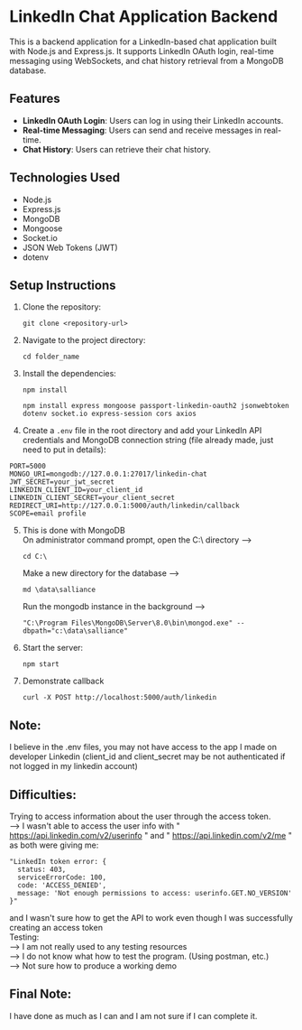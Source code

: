
# LinkedIn Chat Application Backend

This is a backend application for a LinkedIn-based chat application built with Node.js and Express.js. It supports LinkedIn OAuth login, real-time messaging using WebSockets, and chat history retrieval from a MongoDB database.

## Features

- **LinkedIn OAuth Login**: Users can log in using their LinkedIn accounts.
- **Real-time Messaging**: Users can send and receive messages in real-time.
- **Chat History**: Users can retrieve their chat history.

## Technologies Used

- Node.js
- Express.js
- MongoDB
- Mongoose
- Socket.io
- JSON Web Tokens (JWT)
- dotenv

## Setup Instructions

1. Clone the repository:
   ```
   git clone <repository-url>
   ```

2. Navigate to the project directory:
   ```
   cd folder_name
   ```

3. Install the dependencies:
   ```
   npm install
   ```
   ```
   npm install express mongoose passport-linkedin-oauth2 jsonwebtoken dotenv socket.io express-session cors axios
   ```

4. Create a `.env` file in the root directory and add your LinkedIn API credentials and MongoDB connection string (file already made, just need to put in details):
  ```
  PORT=5000
  MONGO_URI=mongodb://127.0.0.1:27017/linkedin-chat
  JWT_SECRET=your_jwt_secret
  LINKEDIN_CLIENT_ID=your_client_id
  LINKEDIN_CLIENT_SECRET=your_client_secret
  REDIRECT_URI=http://127.0.0.1:5000/auth/linkedin/callback
  SCOPE=email profile
  ```

5. This is done with MongoDB <br/>
   On administrator command prompt, open the C:\ directory --> 
    ```
    cd C:\ 
    ```
   Make a new directory for the database --> 
    ```
    md \data\salliance
    ```
   Run the mongodb instance in the background --> 
    ```
    "C:\Program Files\MongoDB\Server\8.0\bin\mongod.exe" --dbpath="c:\data\salliance"
    ```

6. Start the server:
    ```
   npm start
    ```

7. Demonstrate callback
    ```
    curl -X POST http://localhost:5000/auth/linkedin
    ```
## Note: 
I believe in the .env files, you may not have access to the app I made on developer Linkedin (client_id and client_secret may be not authenticated if not logged in my linkedin account)<br/>

## Difficulties:
Trying to access information about the user through the access token. <br/> 
--> I wasn't able to access the user info with " https://api.linkedin.com/v2/userinfo " and " https://api.linkedin.com/v2/me " as both were giving me: <br/>
```
"LinkedIn token error: { 
  status: 403, 
  serviceErrorCode: 100, 
  code: 'ACCESS_DENIED', 
  message: 'Not enough permissions to access: userinfo.GET.NO_VERSION' 
}"
```
and I wasn't sure how to get the API to work even though I was successfully creating an access token <br/>
Testing: <br/>
--> I am not really used to any testing resources <br/>
--> I do not know what how to test the program. (Using postman, etc.)<br/>
--> Not sure how to produce a working demo <br/>

## Final Note:
I have done as much as I can and I am not sure if I can complete it. 
